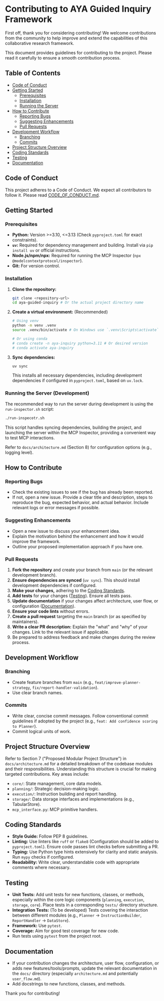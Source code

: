 # Contributing to AYA Guided Inquiry Framework

First off, thank you for considering contributing! We welcome contributions from the community to help improve and extend the capabilities of this collaborative research framework.

This document provides guidelines for contributing to the project. Please read it carefully to ensure a smooth contribution process.

## Table of Contents

- [Code of Conduct](#code-of-conduct)
- [Getting Started](#getting-started)
  - [Prerequisites](#prerequisites)
  - [Installation](#installation)
  - [Running the Server](#running-the-server)
- [How to Contribute](#how-to-contribute)
  - [Reporting Bugs](#reporting-bugs)
  - [Suggesting Enhancements](#suggesting-enhancements)
  - [Pull Requests](#pull-requests)
- [Development Workflow](#development-workflow)
  - [Branching](#branching)
  - [Commits](#commits)
- [Project Structure Overview](#project-structure-overview)
- [Coding Standards](#coding-standards)
- [Testing](#testing)
- [Documentation](#documentation)

## Code of Conduct

This project adheres to a Code of Conduct. We expect all contributors to follow it. Please read [CODE_OF_CONDUCT.md](CODE_OF_CONDUCT.md).

## Getting Started

### Prerequisites

- **Python:** Version >=3.10, <=3.13 (Check `pyproject.toml` for exact constraints).
- **`uv`:** Required for dependency management and building. Install via `pip install uv` or official instructions.
- **Node.js/npm/npx:** Required for running the MCP Inspector (`npx @modelcontextprotocol/inspector`).
- **Git:** For version control.

### Installation

1.  **Clone the repository:**
    ```bash
    git clone <repository-url>
    cd aya-guided-inquiry # Or the actual project directory name
    ```
2.  **Create a virtual environment:** (Recommended)

    ```bash
    # Using venv
    python -m venv .venv
    source .venv/bin/activate # On Windows use `.venv\Scripts\activate`

    # Or using conda
    # conda create -n aya-inquiry python=3.11 # Or desired version
    # conda activate aya-inquiry
    ```

3.  **Sync dependencies:**
    ```bash
    uv sync
    ```
    This installs all necessary dependencies, including development dependencies if configured in `pyproject.toml`, based on `uv.lock`.

### Running the Server (Development)

The recommended way to run the server during development is using the `run-inspector.sh` script:

```bash
./run-inspecotr.sh
```

This script handles syncing dependencies, building the project, and launching the server within the MCP Inspector, providing a convenient way to test MCP interactions.

Refer to `docs/architecture.md` (Section 8) for configuration options (e.g., logging level).

## How to Contribute

### Reporting Bugs

- Check the existing issues to see if the bug has already been reported.
- If not, open a new issue. Provide a clear title and description, steps to reproduce the bug, expected behavior, and actual behavior. Include relevant logs or error messages if possible.

### Suggesting Enhancements

- Open a new issue to discuss your enhancement idea.
- Explain the motivation behind the enhancement and how it would improve the framework.
- Outline your proposed implementation approach if you have one.

### Pull Requests

1.  **Fork the repository** and create your branch from `main` (or the relevant development branch).
2.  **Ensure dependencies are synced** (`uv sync`). This should install development dependencies if configured.
3.  **Make your changes,** adhering to the [Coding Standards](#coding-standards).
4.  **Add tests** for your changes ([Testing](#testing)). Ensure all tests pass.
5.  **Update documentation** if your changes affect architecture, user flow, or configuration ([Documentation](#documentation)).
6.  **Ensure your code lints** without errors.
7.  **Create a pull request** targeting the `main` branch (or as specified by maintainers).
8.  **Write a clear PR description:** Explain the "what" and "why" of your changes. Link to the relevant issue if applicable.
9.  Be prepared to address feedback and make changes during the review process.

## Development Workflow

### Branching

- Create feature branches from `main` (e.g., `feat/improve-planner-strategy`, `fix/report-handler-validation`).
- Use clear branch names.

### Commits

- Write clear, concise commit messages. Follow conventional commit guidelines if adopted by the project (e.g., `feat: Add confidence scoring to Planner`).
- Commit logical units of work.

## Project Structure Overview

Refer to Section 7 ("Proposed Modular Project Structure") in `docs/architecture.md` for a detailed breakdown of the codebase modules and their responsibilities. Understanding this structure is crucial for making targeted contributions. Key areas include:

- `core/`: State management, core data models.
- `planning/`: Strategic decision-making logic.
- `execution/`: Instruction building and report handling.
- `storage/`: Data storage interfaces and implementations (e.g., TabularStore).
- `mcp_interface.py`: MCP primitive handlers.

## Coding Standards

- **Style Guide:** Follow PEP 8 guidelines.
- **Linting:** Use linters like `ruff` or `flake8` (Configuration should be added to `pyproject.toml`). Ensure code passes lint checks before submitting a PR.
- **Typing:** Use Python type hints extensively for clarity and static analysis. Run `mypy` checks if configured.
- **Readability:** Write clear, understandable code with appropriate comments where necessary.

## Testing

- **Unit Tests:** Add unit tests for new functions, classes, or methods, especially within the core logic components (`planning`, `execution`, `storage`, `core`). Place tests in a corresponding `tests/` directory structure.
- **Integration Tests:** (To be developed) Tests covering the interaction between different modules (e.g., `Planner` -> `InstructionBuilder`, `ReportHandler` -> `DataStore`).
- **Framework:** Use `pytest`.
- **Coverage:** Aim for good test coverage for new code.
- Run tests using `pytest` from the project root.

## Documentation

- If your contribution changes the architecture, user flow, configuration, or adds new features/tools/prompts, update the relevant documentation in the `docs/` directory (especially `architecture.md` and potentially `user_flow.md`).
- Add docstrings to new functions, classes, and methods.

Thank you for contributing!
